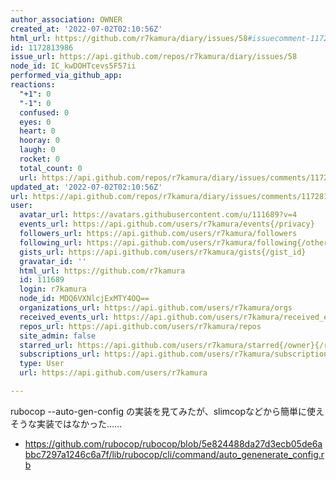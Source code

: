 ```yaml
---
author_association: OWNER
created_at: '2022-07-02T02:10:56Z'
html_url: https://github.com/r7kamura/diary/issues/58#issuecomment-1172813986
id: 1172813986
issue_url: https://api.github.com/repos/r7kamura/diary/issues/58
node_id: IC_kwDOHTcevs5F57ii
performed_via_github_app: 
reactions:
  "+1": 0
  "-1": 0
  confused: 0
  eyes: 0
  heart: 0
  hooray: 0
  laugh: 0
  rocket: 0
  total_count: 0
  url: https://api.github.com/repos/r7kamura/diary/issues/comments/1172813986/reactions
updated_at: '2022-07-02T02:10:56Z'
url: https://api.github.com/repos/r7kamura/diary/issues/comments/1172813986
user:
  avatar_url: https://avatars.githubusercontent.com/u/111689?v=4
  events_url: https://api.github.com/users/r7kamura/events{/privacy}
  followers_url: https://api.github.com/users/r7kamura/followers
  following_url: https://api.github.com/users/r7kamura/following{/other_user}
  gists_url: https://api.github.com/users/r7kamura/gists{/gist_id}
  gravatar_id: ''
  html_url: https://github.com/r7kamura
  id: 111689
  login: r7kamura
  node_id: MDQ6VXNlcjExMTY4OQ==
  organizations_url: https://api.github.com/users/r7kamura/orgs
  received_events_url: https://api.github.com/users/r7kamura/received_events
  repos_url: https://api.github.com/users/r7kamura/repos
  site_admin: false
  starred_url: https://api.github.com/users/r7kamura/starred{/owner}{/repo}
  subscriptions_url: https://api.github.com/users/r7kamura/subscriptions
  type: User
  url: https://api.github.com/users/r7kamura

---
```

rubocop --auto-gen-config の実装を見てみたが、slimcopなどから簡単に使えそうな実装ではなかった……

- https://github.com/rubocop/rubocop/blob/5e824488da27d3ecb05de6abbc7297a1246c6a7f/lib/rubocop/cli/command/auto_genenerate_config.rb
